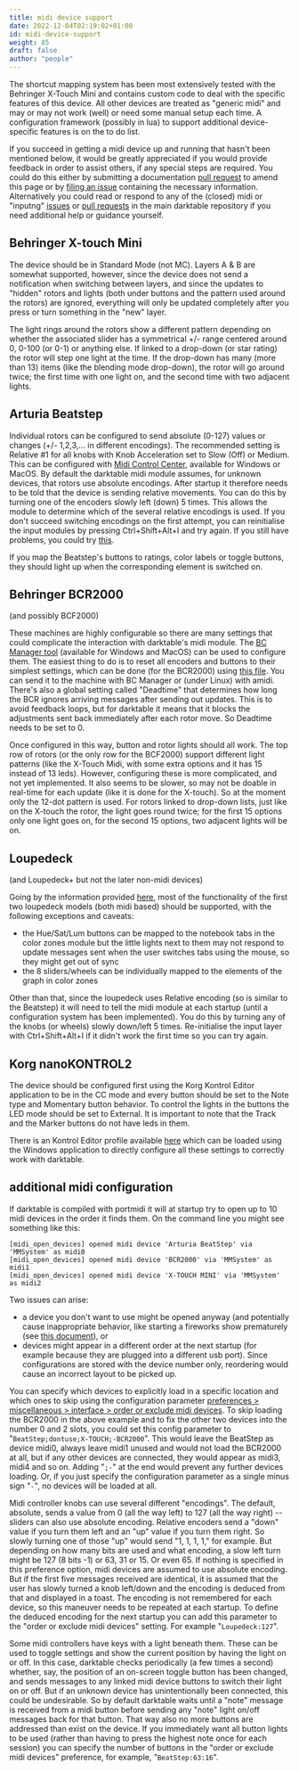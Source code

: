 ```yaml
---
title: midi device support
date: 2022-12-04T02:19:02+01:00
id: midi-device-support
weight: 85
draft: false
author: "people"
---
```


The shortcut mapping system has been most extensively tested with the Behringer X-Touch Mini and contains custom code to deal with the specific features of this device. All other devices are treated as "generic midi" and may or may not work (well) or need some manual setup each time. A configuration framework (possibly in lua) to support additional device-specific features is on the to do list.

If you succeed in getting a midi device up and running that hasn't been mentioned below, it would be greatly appreciated if you would provide feedback in order to assist others, if any special steps are required. You could do this either by submitting a documentation [pull request](https://github.com/darktable-org/dtdocs/pulls) to amend this page or by [filing an issue](https://github.com/darktable-org/dtdocs/issues) containing the necessary information. Alternatively you could read or respond to any of the (closed) midi or "inputng" [issues](https://github.com/darktable-org/darktable/issues) or [pull requests](https://github.com/darktable-org/darktable/pulls) in the main darktable repository if you need additional help or guidance yourself.

## Behringer X-touch Mini

The device should be in Standard Mode (not MC). Layers A & B are somewhat supported, however, since the device does not send a notification when switching between layers, and since the updates to "hidden" rotors and lights (both under buttons and the pattern used around the rotors) are ignored, everything will only be updated completely after you press or turn something in the "new" layer.

The light rings around the rotors show a different pattern depending on whether the associated slider has a symmetrical +/- range centered around 0, 0-100 (or 0-1) or anything else. If linked to a drop-down (or star rating) the rotor will step one light at the time. If the drop-down has many (more than 13) items (like the blending mode drop-down), the rotor will go around twice; the first time with one light on, and the second time with two adjacent lights.

## Arturia Beatstep

Individual rotors can be configured to send absolute (0-127) values or changes (+/- 1,2,3,... in different encodings). The recommended setting is Relative #1 for all knobs with Knob Acceleration set to Slow (Off) or Medium. This can be configured with [Midi Control Center](https://www.arturia.com/support/downloads&manuals), available for Windows or MacOS. By default the darktable midi module assumes, for unknown devices, that rotors use absolute encodings. After startup it therefore needs to be told that the device is sending relative movements. You can do this by turning one of the encoders slowly left (down) 5 times. This allows the module to determine which of the several relative encodings is used. If you don't succeed switching encodings on the first attempt, you can reinitialise the input modules by pressing Ctrl+Shift+Alt+I and try again. If you still have problems, you could try [this](https://wd40.co.uk/product/fast-drying-contact-cleaner/).

If you map the Beatstep's buttons to ratings, color labels or toggle buttons, they should light up when the corresponding element is switched on.

## Behringer BCR2000

(and possibly BCF2000)

These machines are highly configurable so there are many settings that could complicate the interaction with darktable's midi module. The [BC Manager tool](https://mountainutilities.eu/bcmanager) (available for Windows and MacOS) can be used to configure them. The easiest thing to do is to reset all encoders and buttons to their simplest settings, which can be done (for the BCR2000) using [this file](https://github.com/dterrahe/darktable/files/6539400/bcr2000.all.buttons.and.encoders.zip). You can send it to the machine with BC Manager or (under Linux) with amidi. There's also a global setting called "Deadtime" that determines how long the BCR ignores arriving messages after sending out updates. This is to avoid feedback loops, but for darktable it means that it blocks the adjustments sent back immediately after each rotor move. So Deadtime needs to be set to 0.

Once configured in this way, button and rotor lights should all work. The top row of rotors (or the only row for the BCF2000) support different light patterns (like the X-Touch Midi, with some extra options and it has 15 instead of 13 leds). However, configuring these is more complicated, and not yet implemented. It also seems to be slower, so may not be doable in real-time for each update (like it is done for the X-touch). So at the moment only the 12-dot pattern is used. For rotors linked to drop-down lists, just like on the X-touch the rotor, the light goes round twice; for the first 15 options only one light goes on, for the second 15 options, two adjacent lights will be on.

## Loupedeck

(and Loupedeck+ but not the later non-midi devices)

Going by the information provided [here](https://discuss.pixls.us/t/midi-controller-for-darktable/2582/92), most of the functionality of the first two loupedeck models (both midi based) should be supported, with the following exceptions and caveats:

- the Hue/Sat/Lum buttons can be mapped to the notebook tabs in the color zones module but the little lights next to them may not respond to update messages sent when the user switches tabs using the mouse, so they might get out of sync
- the 8 sliders/wheels can be individually mapped to the elements of the graph in color zones

Other than that, since the loupedeck uses Relative encoding (so is similar to the Beatstep) it will need to tell the midi module at each startup (until a configuration system has been implemented). You do this by turning any of the knobs (or wheels) slowly down/left 5 times. Re-initialise the input layer with Ctrl+Shift+Alt+I if it didn't work the first time so you can try again.

## Korg nanoKONTROL2

The device should be configured first using the Korg Kontrol Editor application to be in the CC mode and every button should be set to the Note type and Momentary button behavior. To control the lights in the buttons the LED mode should be set to External. It is important to note that the Track and the Marker buttons do not have leds in them.

There is an Kontrol Editor profile available [here](https://github.com/darktable-org/darktable/files/7603658/note_buttons.zip) which can be loaded using the Windows application to directly configure all these settings to correctly work with darktable.

## additional midi configuration

If darktable is compiled with portmidi it will at startup try to open up to 10 midi devices in the order it finds them. On the command line you might see something like this:

```
[midi_open_devices] opened midi device 'Arturia BeatStep' via 'MMSystem' as midi0
[midi_open_devices] opened midi device 'BCR2000' via 'MMSystem' as midi1
[midi_open_devices] opened midi device 'X-TOUCH MINI' via 'MMSystem' as midi2
```

Two issues can arise:

- a device you don't want to use might be opened anyway (and potentially cause inappropriate behavior, like starting a fireworks show prematurely (see [this document](http://webcache.googleusercontent.com/search?q=cache:6EcEOjfjiAkJ:gmbh.pyropak.com/docs/downloads/surefire-prologic-digital-controller_rev2010.pdf+&cd=1&hl=en&ct=clnk&gl=us)), or
- devices might appear in a different order at the next startup (for example because they are plugged into a different usb port). Since configurations are stored with the device number only, reordering would cause an incorrect layout to be picked up.

You can specify which devices to explicitly load in a specific location and which ones to skip using the configuration parameter [preferences > miscellaneous > interface > order or exclude midi devices](../preferences-settings/miscellaneous.md#interface). To skip loading the BCR2000 in the above example and to fix the other two devices into the number 0 and 2 slots, you could set this config parameter to "`BeatStep;dontuse;X-TOUCH;-BCR2000`". This would leave the BeatStep as device midi0, always leave midi1 unused and would not load the BCR2000 at all, but if any other devices are connected, they would appear as midi3, midi4 and so on. Adding "`;-`" at the end would prevent any further devices loading. Or, if you just specify the configuration parameter as a single minus sign "`-`", no devices will be loaded at all.

Midi controller knobs can use several different "encodings". The default, absolute, sends a value from 0 (all the way left) to 127 (all the way right) -- sliders can also use absolute encoding. Relative encoders send a "down" value if you turn them left and an "up" value if you turn them right. So slowly turning one of those "up" would send "1, 1, 1, 1," for example. But depending on how many bits are used and what encoding, a slow left turn might be 127 (8 bits -1) or 63, 31 or 15. Or even 65. If nothing is specified in this preference option, midi devices are assumed to use absolute encoding. But if the first five messages received are identical, it is assumed that the user has slowly turned a knob left/down and the encoding is deduced from that and displayed in a toast. The encoding is not remembered for each device, so this maneuver needs to be repeated at each startup. To define the deduced encoding for the next startup you can add this parameter to the "order or exclude midi devices" setting. For example "`Loupedeck:127`".

Some midi controllers have keys with a light beneath them. These can be used to toggle settings and show the current position by having the light on or off. In this case, darktable checks periodically (a few times a second) whether, say, the position of an on-screen toggle button has been changed, and sends messages to any linked midi device buttons to switch their light on or off. But if an unknown device has unintentionally been connected, this could be undesirable. So by default darktable waits until a "note" message is received from a midi button before sending any "note" light on/off messages back for that button. That way also no more buttons are addressed than exist on the device. If you immediately want all button lights to be used (rather than having to press the highest note once for each session) you can specify the number of buttons in the "order or exclude midi devices" preference, for example, "`BeatStep:63:16`".
